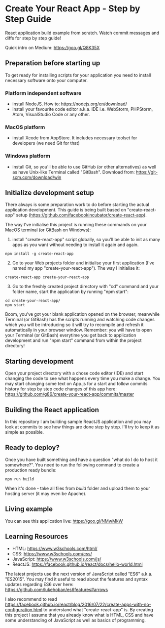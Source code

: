 # Create Your React App - Step by Step Guide
React application build example from scratch. Watch commit messages and diffs for step by step guide!

Quick intro on Medium: https://goo.gl/Q8K35X

## Preparation before starting up
To get ready for installing scripts for your application you need to install necessary software onto your computer.

### Platform independent software
- install NodeJS. How to: https://nodejs.org/en/download/
- install your favourite code editor a.k.a. IDE i.e. WebStorm, PHPStorm, Atom, VisualStudio Code or any other.

### MacOS platform
- install Xcode from AppStore. It includes necessary toolset for developers (we need Git for that)

### Windows platform
- install Git, so you'll be able to use GitHub (or other alternatives) as well as have Unix-like Terminal called "GitBash". Download from: https://git-scm.com/download/win

## Initialize development setup
There always is some preparation work to do before starting the actual application development.
This guide is being built based on "create-react-app" setup (https://github.com/facebookincubator/create-react-app).

The way I've initialise this project is running these commands on your MacOS terminal (or GitBash on Windows):
1) install "create-react-app" script globally, so you'll be able to init as many apps as you want without needing to install it again and again.
```
npm install -g create-react-app
```
2) Go to your Web projects folder and initialise your first application (I've named my app "create-your-react-app"). The way I initialise it: 
```
create-react-app create-your-react-app

```
3) Go to the freshly created project directory with "cd" command and your folder name, start the application by running "npm start": 
```
cd create-your-react-app/
npm start
```

Boom, you've got your blank application opened on the browser, meanwhile Terminal (or GitBash) has the scripts running and watching code changes which you will be introducing so it will try to recompile and refresh it automatically in your browser window.
Remember: you will have to open your Terminal (or GitBash) everytime you get back to application development and run "npm start" command from within the project directory!

## Starting development

Open your project directory with a chose code editor (IDE) and start changing the code to see what happens every time you make a change.
You may start changing some text on App.js for a start and follow commits history for step by step code changes of this app here: https://github.com/g86/create-your-react-app/commits/master

## Building the React application

In this repository I am building sample ReactJS application and you may look at commits to see how things are done step by step. I'll try to keep it as simple as possible.

## Ready to deploy?

Once you have built something and have a question "what do I do to host it somewhere?". You need to run the following command to create a production ready bundle:
```
npm run build
```
When it's done - take all files from *build* folder and upload them to your hosting server (it may even be Apache).

## Living example

You can see this application live: https://goo.gl/NMwMkW


## Learning Resources

- HTML: https://www.w3schools.com/html/
- CSS: https://www.w3schools.com/css/
- JavaScript: https://www.w3schools.com/js/
- ReactJS: https://facebook.github.io/react/docs/hello-world.html

The latest projects use the next version of JavaScript called "ES6" a.k.a. "ES2015".
You may find it useful to read about the features and syntax updates regarding ES6 over here: https://github.com/lukehoban/es6features#arrows 

I also recommend to read https://facebook.github.io/react/blog/2016/07/22/create-apps-with-no-configuration.html to understand what "create-react-app" is.
By creating this project I assume that you already know what is HTML, CSS and have some understanding of JavaScript as well as basics of programming.
